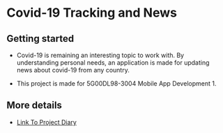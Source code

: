 # Covid-19 Tracking and News

## Getting started

- Covid-19 is remaining an interesting topic to work with. By understanding personal needs, an application is made for updating news about covid-19 from any country. 

- This project is made for 5G00DL98-3004 Mobile App Development 1.


## More details

- [Link To Project Diary](Study_Diary_Minh_Dang-56-67.pdf) 
